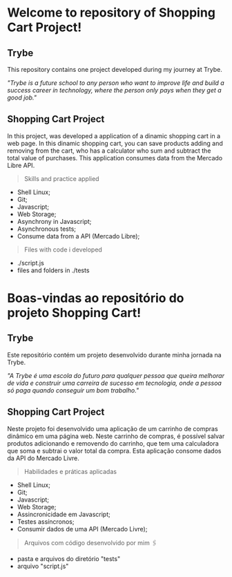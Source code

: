 # Welcome to repository of Shopping Cart Project!


<h2>Trybe</h2>
This repository contains one project developed during my journey at Trybe.

_"Trybe is a future school to any person who want to improve life and build a success career in technology, where the person only pays when they get a good job."_

<h2>Shopping Cart Project</h2>
In this project, was developed a application of a dinamic shopping cart in a web page. In this dinamic shopping cart, you can save products adding and removing from the cart, who has a calculator who sum and subtract the total value of purchases. This application consumes data from the Mercado Libre API.

> Skills and practice applied
- Shell Linux;
- Git;
- Javascript;
- Web Storage;
- Asynchrony in Javascript;
- Asynchronous tests;
- Consume data from a API (Mercado Libre);

> Files with code i developed
- ./script.js
- files and folders in ./tests

# Boas-vindas ao repositório do projeto Shopping Cart!

<h2>Trybe</h2>
Este repositório contém um projeto desenvolvido durante minha jornada na Trybe.

_"A Trybe é uma escola do futuro para qualquer pessoa que queira melhorar de vida e construir uma carreira de sucesso em tecnologia, onde a pessoa só paga quando conseguir um bom trabalho."_

<h2>Shopping Cart Project</h2>

Neste projeto foi desenvolvido uma aplicação de um carrinho de compras dinâmico em uma página web. Neste carrinho de compras, é possível salvar produtos adicionando e removendo do carrinho, que tem uma calculadora que soma e subtrai o valor total da compra. Esta aplicação consome dados da API do Mercado Livre.

> Habilidades e práticas aplicadas
- Shell Linux;
- Git;
- Javascript;
- Web Storage;
- Assincronicidade em Javascript;
- Testes assíncronos;
- Consumir dados de uma API (Mercado Livre);

> Arquivos com código desenvolvido por mim :paperclips:
- pasta e arquivos do diretório "tests"
- arquivo "script.js"

<!-- Olá, Tryber!
Esse é apenas um arquivo inicial para o README do seu projeto no qual você pode customizar e reutilizar todas as vezes que for executar o trybe-publisher.

Para deixá-lo com a sua cara, basta alterar o seguinte arquivo da sua máquina: ~/.student-repo-publisher/custom/_NEW_README.md

É essencial que você preencha esse documento por conta própria, ok?
Não deixe de usar nossas dicas de escrita de README de projetos, e deixe sua criatividade brilhar!
:warning: IMPORTANTE: você precisa deixar nítido:
- quais arquivos/pastas foram desenvolvidos por você; 
- quais arquivos/pastas foram desenvolvidos por outra pessoa estudante;
- quais arquivos/pastas foram desenvolvidos pela Trybe.
-->
